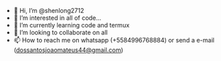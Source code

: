 - 👋 Hi, I’m @shenlong2712
- 👀 I’m interested in all of code...
- 🌱 I’m currently learning code and termux
- 💞️ I’m looking to collaborate on all
- 📫 How to reach me on whatsapp (+5584996768884) or send a e-mail (dossantosjoaomateus44@gmail.com)

<!---
shenlong2712/shenlong2712 is a ✨ special ✨ repository because its `README.md` (this file) appears on your GitHub profile.
You can click the Preview link to take a look at your changes.
--->
